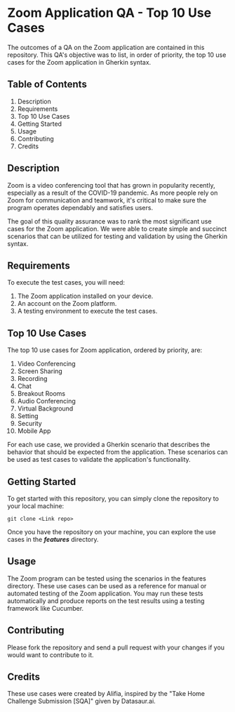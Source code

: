 # Zoom Application QA - Top 10 Use Cases
The outcomes of a QA on the Zoom application are contained in this repository. This QA's objective was to list, in order of priority, the top 10 use cases for the Zoom application in Gherkin syntax.

## Table of Contents
1. Description
2. Requirements 
3. Top 10 Use Cases
4. Getting Started
5. Usage
6. Contributing
7. Credits

## Description
Zoom is a video conferencing tool that has grown in popularity recently, especially as a result of the COVID-19 pandemic. As more people rely on Zoom for communication and teamwork, it's critical to make sure the program operates dependably and satisfies users.

The goal of this quality assurance was to rank the most significant use cases for the Zoom application. We were able to create simple and succinct scenarios that can be utilized for testing and validation by using the Gherkin syntax.

## Requirements
To execute the test cases, you will need:
1. The Zoom application installed on your device.
2. An account on the Zoom platform.
3. A testing environment to execute the test cases.

## Top 10 Use Cases
The top 10 use cases for Zoom application, ordered by priority, are:
1.  Video Conferencing
2.  Screen Sharing
3.  Recording
4.  Chat
5.  Breakout Rooms
6.  Audio Conferencing
7.  Virtual Background
8.  Setting
9.  Security 
10. Mobile App

For each use case, we provided a Gherkin scenario that describes the behavior that should be expected from the application. These scenarios can be used as test cases to validate the application's functionality.

## Getting Started
To get started with this repository, you can simply clone the repository to your local machine:
```
git clone <Link repo>
```
Once you have the repository on your machine, you can explore the use cases in the **_features_** directory.

## Usage
The Zoom program can be tested using the scenarios in the features directory. These use cases can be used as a reference for manual or automated testing of the Zoom application. You may run these tests automatically and produce reports on the test results using a testing framework like Cucumber.

## Contributing
Please fork the repository and send a pull request with your changes if you would want to contribute to it.

## Credits
These use cases were created by Alifia, inspired by the "Take Home Challenge Submission [SQA]" given by Datasaur.ai.
